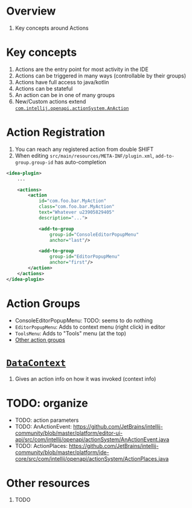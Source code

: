 # Overview
1. Key concepts around Actions


# Key concepts
1. Actions are the entry point for most activity in the IDE
1. Actions can be triggered in many ways (controllable by their groups)
1. Actions have full access to java/kotlin
1. Actions can be stateful
1. An action can be in one of many groups
1. New/Custom actions extend [`com.intellij.openapi.actionSystem.AnAction`](https://github.com/JetBrains/intellij-community/blob/master/platform/editor-ui-api/src/com/intellij/openapi/actionSystem/AnAction.java)


# Action Registration
1. You can reach any registered action from double SHIFT
1. When editing `src/main/resources/META-INF/plugin.xml`, `add-to-group.group-id` has auto-completion
```xml
<idea-plugin>
    ...

    <actions>
        <action
            id="com.foo.bar.MyAction"
            class="com.foo.bar.MyAction"
            text="Whatever u23905829405"
            description="...">

            <add-to-group
                group-id="ConsoleEditorPopupMenu"
                anchor="last"/>

            <add-to-group
                group-id="EditorPopupMenu"
                anchor="first"/>
        </action>
    </actions>
</idea-plugin>
```

# Action Groups
- ConsoleEditorPopupMenu: TODO: seems to do nothing
- `EditorPopupMenu`: Adds to context menu (right click) in editor
- `ToolsMenu`: Adds to "Tools" menu (at the top)
- [Other action groups](https://github.com/JetBrains/intellij-community/blob/master/platform/ide-core/src/com/intellij/openapi/actionSystem/IdeActions.java)


# [`DataContext`](https://github.com/JetBrains/intellij-community/blob/master/platform/core-ui/src/openapi/actionSystem/DataContext.java)
1. Gives an action info on how it was invoked (context info)


# TODO: organize
- TODO: action parameters
- TODO: AnActionEvent: https://github.com/JetBrains/intellij-community/blob/master/platform/editor-ui-api/src/com/intellij/openapi/actionSystem/AnActionEvent.java
- TODO: ActionPlaces: https://github.com/JetBrains/intellij-community/blob/master/platform/ide-core/src/com/intellij/openapi/actionSystem/ActionPlaces.java

# Other resources
1. TODO
